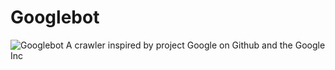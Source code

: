 Googlebot
=========

![Googlebot](https://raw.github.com/csrgxtu/Googlebot/data/Googlebot-Logo.png)
A crawler inspired by project Google on Github and the Google Inc

